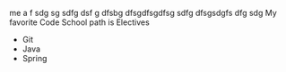 me
a f
sdg 
sg
sdfg
 dsf
 g 
 dfsbg
 dfsgdfsgdfsg
 sdfg
 dfsgsdgfs
 dfg
 sdg
My favorite Code School path is Electives
* Git
* Java
* Spring
 
